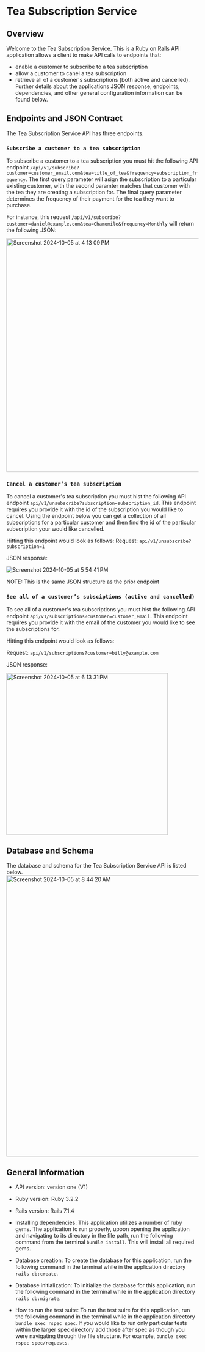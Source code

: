 # Tea Subscription Service 

## Overview
Welcome to the Tea Subscription Service. This is a Ruby on Rails API application allows a client to make API calls to endpoints that:
* enable a customer to subscribe to a tea subscription
* allow a customer to canel a tea subscription
* retrieve all of a customer's subscriptions (both active and cancelled).
Further details about the applications JSON response, endpoints, dependencies, and other general configuration information can be found below. 

## Endpoints and JSON Contract
The Tea Subscription Service API has three endpoints. 

### `Subscribe a customer to a tea subscription`
To subscribe a customer to a tea subscription you must hit the following API endpoint `/api/v1/subscribe?customer=customer_email.com&tea=title_of_tea&frequency=subscription_frequency`. The first query parameter will asign the subscription to a particular existing customer, with the second paramter matches that customer with the tea they are creating a subscription for. The final query parameter determines the frequency of their payment for the tea they want to purchase. 

For instance, this request `/api/v1/subscribe?customer=daniel@example.com&tea=Chamomile&frequency=Monthly` will return the following JSON: 


<img width="611" alt="Screenshot 2024-10-05 at 4 13 09 PM" src="https://github.com/user-attachments/assets/bc73f96d-6173-4a9e-ad2c-3aefd23dfe59">


### `Cancel a customer’s tea subscription`
To cancel a customer's tea subscription you must hist the following API endpoint `api/v1/unsubscribe?subscription=subscription_id`. This endpoint requires you provide it with the id of the subscription you would like to cancel. Using the endpoint below you can get a collection of all subscriptions for a particular customer and then find the id of the particular subscription your would like cancelled.

Hitting this endpoint would look as follows:
Request: `api/v1/unsubscribe?subscription=1`

JSON response: 


![Screenshot 2024-10-05 at 5 54 41 PM](https://github.com/user-attachments/assets/b433678c-af10-4491-a6f0-77676a6ac86a)


NOTE: This is the same JSON structure as the prior endpoint
### `See all of a customer’s subsciptions (active and cancelled)`
To see all of a customer's tea subscriptions you must hist the following API endpoint `api/v1/subscriptions?customer=customer_email`. This endpoint requires you provide it with the email of the customer you would like to see the subscriptions for.


Hitting this endpoint would look as follows:

Request: `api/v1/subscriptions?customer=billy@example.com` 

JSON response: 


<img width="423" alt="Screenshot 2024-10-05 at 6 13 31 PM" src="https://github.com/user-attachments/assets/cb3baed2-8f96-434a-a6cf-a6faea73a01d">


## Database and Schema 
The database and schema for the Tea Subscription Service API is listed below. 
<img width="736" alt="Screenshot 2024-10-05 at 8 44 20 AM" src="https://github.com/user-attachments/assets/6db24780-3e4c-4090-a063-24060010a3d8">

## General Information 

* API version: version one (V1)

* Ruby version: Ruby 3.2.2

* Rails version: Rails 7.1.4

* Installing dependencies: This application utilizes a number of ruby gems. The application to run properly, upoon opening the application and navigating to its directory in the file path, run the following command from the terminal `bundle install`. This will install all required gems. 

* Database creation: To create the database for this application, run the following command in the terminal while in the application directory `rails db:create`.

* Database initialization: To initialize the database for this application, run the following command in the terminal while in the application directory `rails db:migrate`.

* How to run the test suite: To run the test suire for this application, run the following command in the terminal while in the application directory `bundle exec rspec spec`. If you would like to run only particular tests within the larger spec directory add those after spec as though you were navigating through the file structure. For example, `bundle exec rspec spec/requests`.

